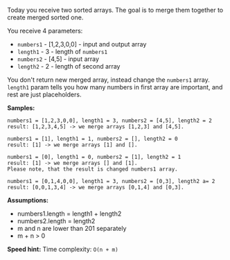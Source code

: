 Today you receive two sorted arrays. The goal is to merge them together to create merged sorted one. 

You receive 4 parameters: 
* `numbers1` - [1,2,3,0,0] - input and output array
* `length1` - 3 - length of `numbers1`
* `numbers2` - [4,5] - input array
* `length2` - 2 - length of second array

You don't return new merged array, instead change the `numbers1` array. `length1` param tells you how many numbers in first array are important, and rest are just placeholders.

**Samples:**
```
numbers1 = [1,2,3,0,0], length1 = 3, numbers2 = [4,5], length2 = 2
result: [1,2,3,4,5] -> we merge arrays [1,2,3] and [4,5].
```
```
numbers1 = [1], length1 = 1, numbers2 = [], length2 = 0
result: [1] -> we merge arrays [1] and [].
```
```
numbers1 = [0], length1 = 0, numbers2 = [1], length2 = 1
result: [1] -> we merge arrays [] and [1].
Please note, that the result is changed numbers1 array.
```
```
numbers1 = [0,1,4,0,0], length1 = 3, numbers2 = [0,3], length2 a= 2
result: [0,0,1,3,4] -> we merge arrays [0,1,4] and [0,3].
```

**Assumptions:**
* numbers1.length = length1 + length2
* numbers2.length = length2
* m and n are lower than 201 separately
* m + n > 0

**Speed hint:**
Time complexity: `O(n + m)`
